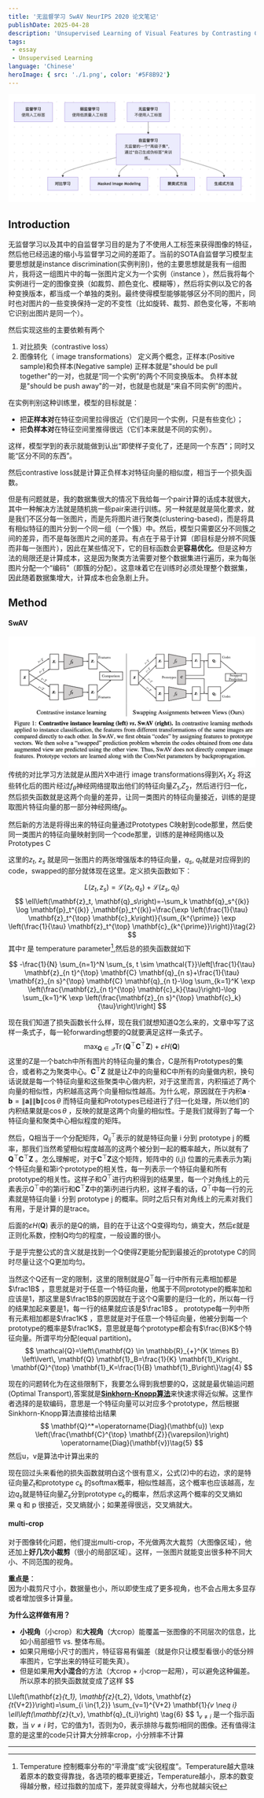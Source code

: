 ```yaml
---
title: '无监督学习 SwAV NeurIPS 2020 论文笔记'
publishDate: 2025-04-28
description: 'Unsupervised Learning of Visual Features by Contrasting Cluster Assignments'
tags:
 - essay
 - Unsupervised Learning
language: 'Chinese'
heroImage: { src: './1.png', color: '#5F8B92'}
---
```

![alt text](./截屏2025-04-28%2018.16.10.png)
## Introduction

无监督学习以及其中的自监督学习目的是为了不使用人工标签来获得图像的特征，然后他已经迅速的缩小与监督学习之间的差距了。当前的SOTA自监督学习模型主要思想就是instance discrimination(实例判别)，他的主要思想就是我有一组图片，我将这一组图片中的每一张图片定义为一个实例（instance ），然后我将每个实例进行一定的图像变换（如裁剪、颜色变化、模糊等），然后将实例以及它的各种变换版本，都当成一个单独的类别。最终使得模型能够能够区分不同的图片，同时也对图片的一些变换保持一定的不变性（比如旋转、裁剪、颜色变化等，不影响它识别出图片是同一个）。

然后实现这些的主要依赖有两个
1. 对比损失（contrastive loss）
2. 图像转化（ image transformations）
定义两个概念，正样本(Positive sample)和负样本(Negative sample)
正样本就是"should be pull together"的一对，也就是“同一个实例”的两个不同变换版本。
负样本就是"should be push away"的一对，也就是也就是“来自不同实例”的图片。

在实例判别这种训练里，模型的目标就是：
- 把**正样本对**在特征空间里拉得很近（它们是同一个实例，只是有些变化）；
- 把**负样本对**在特征空间里推得很远（它们本来就是不同的实例）。

这样，模型学到的表示就能做到认出“即使样子变化了，还是同一个东西”；同时又能“区分不同的东西”。

然后contrastive loss就是计算正负样本对特征向量的相似度，相当于一个损失函数。

但是有问题就是，我的数据集很大的情况下我给每一个pair计算的话成本就很大，其中一种解决方法就是随机挑一些pair来进行训练。另一种就是就是简化要求，就是我们不区分每一张图片，而是先将图片进行聚类(clustering-based)，而是将具有相似特征的图片分到一个同一组（一个簇）中。然后，模型只需要区分不同簇之间的差异，而不是每张图片之间的差异。有点在于易于计算（即目标是分辨不同簇而非每一张图片），因此在某些情况下，它的目标函数会更**容易优化**。但是这种方法的局限还是计算成本，这是因为聚类方法需要对整个数据集进行遍历，来为每张图片分配一个“编码”（即簇的分配）。这意味着它在训练时必须处理整个数据集，因此随着数据集增大，计算成本也会急剧上升。

## Method

#### SwAV

![alt text](./1.png)
传统的对比学习方法就是从图片X中进行 image transformations得到$X_1$ $X_2$ 将这些转化后的图片经过$f_θ$神经网络提取出他们的特征向量$Z_1$,$Z_2$，然后进行归一化，然后损失函数就是这两个向量的差异，让同一类图片的特征向量接近，训练的是提取图片特征向量的那一部分神经网络$f_θ$。

然后新的方法是将得出来的特征向量通过Prototypes C映射到code那里，然后使同一类图片的特征向量映射到同一个code那里，训练的是神经网络以及Prototypes C

这里的$z_t$, $z_s$ 就是同一张图片的两张增强版本的特征向量，$q_s$, $q_t$就是对应得到的code，swapped的部分就体现在这里。定义损失函数如下：

$$
  L(z_t, z_s) = \mathcal{L}(z_t, q_s) + \mathcal{L}(z_s, q_t)\tag{1}
$$ 
$$
\ell\left(\mathbf{z}_t, \mathbf{q}_s\right)=-\sum_k \mathbf{q}_s^{(k)} \log \mathbf{p}_t^{(k)} ,\mathbf{p}_t^{(k)}=\frac{\exp \left(\frac{1}{\tau} \mathbf{z}_t^{\top} \mathbf{c}_k\right)}{\sum_{k^{\prime}} \exp \left(\frac{1}{\tau} \mathbf{z}_t^{\top} \mathbf{c}_{k^{\prime}}\right)}\tag{2}
$$
其中$τ$ 是 temperature parameter[^1],然后总的损失函数就如下

$$
-\frac{1}{N} \sum_{n=1}^N \sum_{s, t \sim \mathcal{T}}\left[\frac{1}{\tau} \mathbf{z}_{n t}^{\top} \mathbf{C} \mathbf{q}_{n s}+\frac{1}{\tau} \mathbf{z}_{n s}^{\top} \mathbf{C} \mathbf{q}_{n t}-\log \sum_{k=1}^K \exp \left(\frac{\mathbf{z}_{n t}^{\top} \mathbf{c}_k}{\tau}\right)-\log \sum_{k=1}^K \exp \left(\frac{\mathbf{z}_{n s}^{\top} \mathbf{c}_k}{\tau}\right)\right]
$$


现在我们知道了损失函数长什么样，现在我们就想知道Q怎么来的，文章中写了这样一条式子，每一轮forwarding想要的Q就要满足这样一条式子。
$$
\max _{\mathbf{Q} \in \mathcal{Q}} \operatorname{Tr}\left(\mathbf{Q}^{\top} \mathbf{C}^{\top} \mathbf{Z}\right)+\varepsilon H(\mathbf{Q})\tag{3}
$$
这里的Z是一个batch中所有图片的特征向量的集合，C是所有Prototypes的集合，或者称之为聚类中心。$\mathbf{C}^{\top} \mathbf{Z}$ 就是让Z中的向量和C中所有的向量做内积，换句话说就是每一个特征向量和这些聚类中心做内积，对于这里而言，内积描述了两个向量的相似性，内积越高这两个向量相似性越高。为什么呢，原因就在于内积$\mathbf{a} \cdot \mathbf{b}=\|\mathbf{a}\|\|\mathbf{b}\| \cos \theta$ 而特征向量和Prototypes已经进行了归一化处理，所以他们的内积结果就是$\cos \theta$ ，反映的就是这两个向量的相似性。于是我们就得到了每一个特征向量和聚类中心相似程度的矩阵。

然后，Q相当于一个分配矩阵，$Q_{ij}^{\top}$​表示的就是特征向量 i 分到 prototype j 的概率，那我们当然希望相似程度越高的这两个被分到一起的概率越大，所以就有了$\mathbf{Q}^{\top} \mathbf{C}^{\top} \mathbf{Z}$ 。怎么理解呢，对于$\mathbf{C}^{\top} \mathbf{Z}$这个矩阵，矩阵中的 (i,j) 位置的元素表示为第j个特征向量和第i个prototype的相关性，每一列表示一个特征向量和所有prototype的相关性。这样子和$Q^{\top}$进行内积得到的结果里，每一个对角线上的元素表示$Q^{\top}$中的第i行和$\mathbf{C}^{\top} \mathbf{Z}$中的第i列进行内积，这样子看的话，$Q^{\top}$中每一行的元素就是特征向量 i 分到 prototype j 的概率。同时之后只有对角线上的元素对我们有用，于是计算的是trace。

后面的$\varepsilon H(\mathbf{Q})$ 表示的是Q的熵，目的在于让这个Q变得均匀，熵变大，然后$\varepsilon$就是正则化系数，控制Q均匀的程度，一般设置的很小。

于是乎完整公式的含义就是找到一个Q使得Z更能分配到最接近的prototype C的同时尽量让这个Q更加均匀。

当然这个Q还有一定的限制，这里的限制就是$Q^{\top}$每一行中所有元素相加都是$\frac1B$ ，意思就是对于任意一个特征向量，他属于不同prototype的概率加和应该是1，那这里是$\frac1B$的原因就在于这个Q需要的是归一化的，所以每一行的结果加起来要是1，每一行的结果就应该是$\frac1B$ 。
prototype每一列中所有元素相加都是$\frac1K$ ，意思就是对于任意一个特征向量，他被分到每一个prototype的概率是$\frac1K$，意思就是每个prototype都会有$\frac{B}K$个特征向量。所谓平均分配(equal partition)。
$$
\mathcal{Q}=\left\{\mathbf{Q} \in \mathbb{R}_{+}^{K \times B} \left\lvert\, \mathbf{Q} \mathbf{1}_B=\frac{1}{K} \mathbf{1}_K\right., \mathbf{Q}^{\top} \mathbf{1}_K=\frac{1}{B} \mathbf{1}_B\right\}\tag{4}
$$


现在的问题转化为在这些限制下，我要怎么得到我想要的Q，这就是最优输运问题(Optimal Transport),答案就是[**Sinkhorn-Knopp算法**](https://coderlemon17.github.io/posts/2022/07-16-ot/)来快速求得近似解。这里作者选择的是软编码，意思是一个特征向量可以对应多个prototype，然后根据Sinkhorn-Knopp算法直接给出结果
$$
\mathbf{Q}^*=\operatorname{Diag}(\mathbf{u}) \exp \left(\frac{\mathbf{C}^{\top} \mathbf{Z}}{\varepsilon}\right) \operatorname{Diag}(\mathbf{v})\tag{5}
$$
然后u，v是算法中计算出来的

现在回过头来看他的损失函数就明白这个很有意义，公式(2)中的右边，求的是特征向量$Z_t$和prototype $c_k$ 的softmax概率，相似性越高，这个概率也应该越高，左边$q_s$就是特征向量$Z_s$分到prototype $c_k$的概率，然后求这两个概率的交叉熵如果 q 和 p 很接近，交叉熵就小；如果差得很远，交叉熵就大。

#### multi-crop

对于图像转化问题，他们提出multi-crop，不光做两次大裁剪（大图像区域），他还加上**好几次小裁剪**（很小的局部区域）。这样，一张图片就能变出很多种不同大小、不同范围的视角。

**重点是**：  
因为小裁剪尺寸小，数据量也小，所以即使生成了更多视角，也不会占用太多显存或者增加很多计算量。

**为什么这样做有用？**
- **小视角**（小crop）和**大视角**（大crop）能覆盖一张图像的不同层次的信息，比如小局部细节 vs. 整体布局。
- 如果只用缩小尺寸的图片，特征容易有偏差（就是你只让模型看很小的低分辨率图片，它学出来的特征可能失真）。
- 但是如果用**大小混合**的方法（大crop + 小crop一起用），可以避免这种偏差。
所以原本的损失函数就变成了这样
$$

L\left(\mathbf{z}_{t_1}, \mathbf{z}_{t_2}, \ldots, \mathbf{z}_{t_{V+2}}\right)=\sum_{i \in\{1,2\}} \sum_{v=1}^{V+2} \mathbf{1}_{v \neq i} \ell\left(\mathbf{z}_{t_v}, \mathbf{q}_{t_i}\right) \tag{6}
$$
$1_{v\neq i}​$ 是一个指示函数，当 $v\neq i$ 时，它的值为1，否则为0，表示排除与裁剪i相同的图像。还有值得注意的是这里的code只计算大分辨率crop，小分辨率不计算

---

[^1]: Temperature 控制概率分布的“平滑度”或“尖锐程度”。Temperature越大意味着原本的数变得靠拢，各选项的概率更接近，Temperature越小，原本的数变得越分散，经过指数的加成下，差异就变得越大，分布也就越尖锐